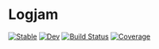 # Logjam

[![Stable](https://img.shields.io/badge/docs-stable-blue.svg)](https://mgkay.github.io/Logjam.jl/stable/)
[![Dev](https://img.shields.io/badge/docs-dev-blue.svg)](https://mgkay.github.io/Logjam.jl/dev/)
[![Build Status](https://github.com/mgkay/Logjam.jl/actions/workflows/CI.yml/badge.svg?branch=master)](https://github.com/mgkay/Logjam.jl/actions/workflows/CI.yml?query=branch%3Amaster)
[![Coverage](https://codecov.io/gh/mgkay/Logjam.jl/branch/master/graph/badge.svg)](https://codecov.io/gh/mgkay/Logjam.jl)
